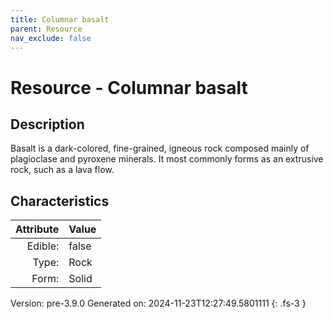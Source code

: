 ```yaml
---
title: Columnar basalt
parent: Resource
nav_exclude: false
---
```

# Resource - Columnar basalt

## Description
Basalt is a dark-colored, fine-grained, igneous rock&#10;&#9; composed mainly of plagioclase and pyroxene minerals. It most commonly forms as an&#10;&#9; extrusive rock, such as a lava flow.

## Characteristics

| Attribute      | Value |
|--------:|:------|
|Edible:|false|
|Type:|Rock|
|Form:|Solid|
 



    

Version: pre-3.9.0 Generated on: 2024-11-23T12:27:49.5801111
{: .fs-3 }

